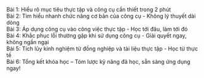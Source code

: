 Bài 1: Hiểu rõ mục tiêu thực tập và công cụ cần thiết trong 2 phút  
Bài 2: Tìm hiểu nhanh chức năng cơ bản của công cụ - Không lý thuyết dài dòng  
Bài 3: Áp dụng công cụ vào công việc thực tập - Học tới đâu, làm tới đó  
Bài 4: Khắc phục lỗi thường gặp khi sử dụng công cụ - Giải quyết ngay, không ngần ngại  
Bài 5: Tích lũy kinh nghiệm từ đồng nghiệp và tài liệu thực tập - Học từ thực tế  
Bài 6: Tổng kết khóa học – Tóm lược kỹ năng đã học, sẵn sàng ứng dụng ngay!